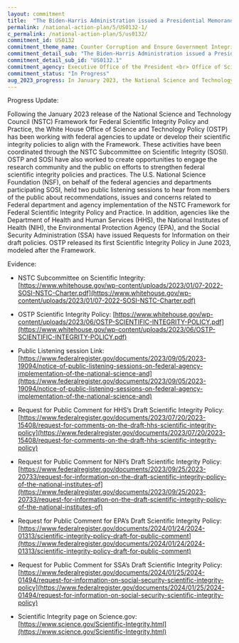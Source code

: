 ```yaml
---
layout: commitment
title:  "The Biden-Harris Administration issued a Presidential Memorandum establishing a Task Force on Scientific Integrity as part of the National Science and Technology Council. The Federal Government commits to continuing implementation of this Presidential Memorandum, including by supporting Federal agencies as they revise and implement respective policies on the scientific process."
permalink: /national-action-plan/5/US0132-1/
c_permalink: /national-action-plan/5/us0132/
commitment_id: US0132
commitment_theme_name: Counter Corruption and Ensure Government Integrity and Accountability to the Public
commitment_detail_sub: "The Biden-Harris Administration issued a Presidential Memorandum establishing a Task Force on Scientific Integrity as part of the National Science and Technology Council. The Federal Government commits to continuing implementation of this Presidential Memorandum, including by supporting Federal agencies as they revise and implement respective policies on the scientific process."
commitment_detail_sub_id: "US0132.1"
commitment_agency: Executive Office of the President <br> Office of Science and Technology Policy
commitment_status: "In Progress"
aug_2023_progress: In January 2023, the National Science and Technology Council released a Framework for Federal Scientific Integrity Policy and Practice, which advises agencies on establishing or strengthening scientific integrity policies and provides a framework for regular assessment and iterative improvement of policies and practices to advance and sustain the work of protecting Federal science and enabling Federal scientists (link below).<br><br><a href="https://www.whitehouse.gov/wp-content/uploads/2023/01/01-2023-Framework-for-Federal-Scientific-Integrity-Policy-and-Practice.pdf">https://www.whitehouse.gov/wp-content/uploads/2023/01/01-2023-Framework-for-Federal-Scientific-Integrity-Policy-and-Practice.pdf</a>
---
```

Progress Update: 

Following the January 2023 release of the National Science and Technology Council (NSTC) Framework for Federal Scientific Integrity Policy and Practice, the White House Office of Science and Technology Policy (OSTP) has been working with federal agencies to update or develop their scientific integrity policies to align with the Framework. These activities have been coordinated through the NSTC Subcommittee on Scientific Integrity (SOSI).
OSTP and SOSI have also worked to create opportunities to engage the research community and the public on efforts to strengthen federal scientific integrity policies and practices. The U.S. National Science Foundation (NSF), on behalf of the federal agencies and departments participating SOSI, held two public listening sessions to hear from members of the public about recommendations, issues and concerns related to Federal department and agency implementation of the NSTC Framework for Federal Scientific Integrity Policy and Practice. In addition, agencies like the Department of Health and Human Services (HHS), the National Institutes of Health (NIH), the Environmental Protection Agency (EPA), and the Social Security Administration (SSA) have issued Requests for Information on their draft policies. OSTP released its first Scientific Integrity Policy in June 2023, modeled after the Framework. 

Evidence:

* NSTC Subcommittee on Scientific Integrity: [https://www.whitehouse.gov/wp-content/uploads/2023/01/07-2022-SOSI-NSTC-Charter.pdf](https://www.whitehouse.gov/wp-content/uploads/2023/01/07-2022-SOSI-NSTC-Charter.pdf)

* OSTP Scientific Integrity Policy: [https://www.whitehouse.gov/wp-content/uploads/2023/06/OSTP-SCIENTIFIC-INTEGRITY-POLICY.pdf](https://www.whitehouse.gov/wp-content/uploads/2023/06/OSTP-SCIENTIFIC-INTEGRITY-POLICY.pdf)

* Public Listening session Link: [https://www.federalregister.gov/documents/2023/09/05/2023-19094/notice-of-public-listening-sessions-on-federal-agency-implementation-of-the-national-science-and](https://www.federalregister.gov/documents/2023/09/05/2023-19094/notice-of-public-listening-sessions-on-federal-agency-implementation-of-the-national-science-and)

* Request for Public Comment for HHS’s Draft Scientific Integrity Policy: [https://www.federalregister.gov/documents/2023/07/20/2023-15408/request-for-comments-on-the-draft-hhs-scientific-integrity-policy](https://www.federalregister.gov/documents/2023/07/20/2023-15408/request-for-comments-on-the-draft-hhs-scientific-integrity-policy) 

* Request for Public Comment for NIH’s Draft Scientific Integrity Policy: [https://www.federalregister.gov/documents/2023/09/25/2023-20733/request-for-information-on-the-draft-scientific-integrity-policy-of-the-national-institutes-of](https://www.federalregister.gov/documents/2023/09/25/2023-20733/request-for-information-on-the-draft-scientific-integrity-policy-of-the-national-institutes-of) 

* Request for Public Comment for EPA’s Draft Scientific Integrity Policy: [https://www.federalregister.gov/documents/2024/01/24/2024-01313/scientific-integrity-policy-draft-for-public-comment](https://www.federalregister.gov/documents/2024/01/24/2024-01313/scientific-integrity-policy-draft-for-public-comment)

* Request for Public Comment for SSA’s Draft Scientific Integrity Policy: [https://www.federalregister.gov/documents/2024/01/25/2024-01494/request-for-information-on-social-security-scientific-integrity-policy](https://www.federalregister.gov/documents/2024/01/25/2024-01494/request-for-information-on-social-security-scientific-integrity-policy)

* Scientific Integrity page on Science.gov: [https://www.science.gov/Scientific-Integrity.html](https://www.science.gov/Scientific-Integrity.html) 
